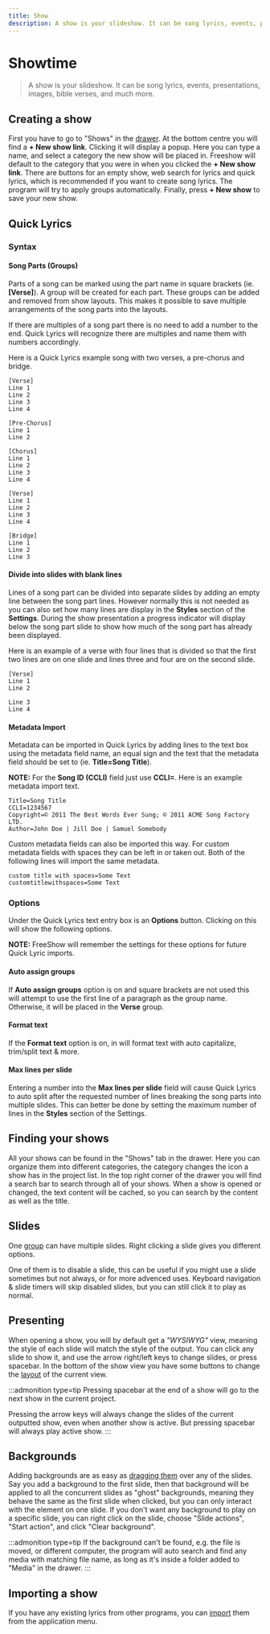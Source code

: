 ```yaml
---
title: Show
description: A show is your slideshow. It can be song lyrics, events, presentations, images, bible verses, and much more.
---
```


# Showtime

> A show is your slideshow. It can be song lyrics, events, presentations, images, bible verses, and much more.

## Creating a show

First you have to go to "Shows" in the [drawer](./drawer). At the bottom centre you will find a **+ New show link**. Clicking it will display a popup. Here you can type a name, and select a category the new show will be placed in. Freeshow will default to the category that you were in when you clicked the **+ New show link**. There are buttons for an empty show, web search for lyrics and quick lyrics, which is recommended if you want to create song lyrics. The program will try to apply groups automatically. Finally, press **+ New show** to save your new show.

## Quick Lyrics
### Syntax
#### Song Parts (Groups)
Parts of a song can be marked using the part name in square brackets (ie. **[Verse]**). A group will be created for each part. These groups can be added and removed from show layouts. This makes it possible to save multiple arrangements of the song parts into the layouts.

If there are multiples of a song part there is no need to add a number to the end. Quick Lyrics will recognize there are multiples and name them with numbers accordingly.

Here is a Quick Lyrics example song with two verses, a pre-chorus and bridge.
```
[Verse]
Line 1
Line 2
Line 3
Line 4

[Pre-Chorus]
Line 1
Line 2

[Chorus]
Line 1
Line 2
Line 3
Line 4

[Verse]
Line 1
Line 2
Line 3
Line 4

[Bridge]
Line 1
Line 2
Line 3

```
#### Divide into slides with blank lines
Lines of a song part can be divided into separate slides by adding an empty line between the song part lines. However normally this is not needed as you can also set how many lines are display in the **Styles** section of the **Settings**. During the show presentation a progress indicator will display below the song part slide to show how much of the song part has already been displayed.

Here is an example of a verse with four lines that is divided so that the first two lines are on one slide and lines three and four are on the second slide.
```
[Verse]
Line 1
Line 2

Line 3
Line 4
```
#### Metadata Import
Metadata can be imported in Quick Lyrics by adding lines to the text box using the metadata field name, an equal sign and the text that the metadata field should be set to (ie. **Title=Song Title**).

**NOTE:** For the **Song ID (CCLI)** field just use **CCLI=**. Here is an example metadata import text.

```
Title=Song Title
CCLI=1234567
Copyright=© 2011 The Best Words Ever Sung; © 2011 ACME Song Factory LTD.
Author=John Doe | Jill Doe | Samuel Somebody
```
Custom metadata fields can also be imported this way. For custom metadata fields with spaces they can be left in or taken out. Both of the following lines will import the same metadata.

```
custom title with spaces=Some Text
customtitlewithspaces=Some Text
```
### Options
Under the Quick Lyrics text entry box is an **Options** button. Clicking on this will show the following options.

**NOTE:** FreeShow will remember the settings for these options for future Quick Lyric imports.
#### Auto assign groups
If **Auto assign groups** option is on and square brackets are not used this will attempt to use the first line of a paragraph as the group name. Otherwise, it will be placed in the **Verse** group.
#### Format text
If the **Format text** option is on, in will format text with auto capitalize, trim/split text & more.
#### Max lines per slide
Entering a number into the **Max lines per slide** field will cause Quick Lyrics to auto split after the requested number of lines breaking the song parts into multiple slides. This can better be done by setting the maximum number of lines in the **Styles** section of the Settings.

## Finding your shows

All your shows can be found in the "Shows" tab in the drawer. Here you can organize them into different categories, the category changes the icon a show has in the project list. In the top right corner of the drawer you will find a search bar to search through all of your shows. When a show is opened or changed, the text content will be cached, so you can search by the content as well as the title.

## Slides

One [group](./groups) can have multiple slides. Right clicking a slide gives you different options.

One of them is to disable a slide, this can be useful if you might use a slide sometimes but not always, or for more advenced uses. Keyboard navigation & slide timers will skip disabled slides, but you can still click it to play as normal.

## Presenting

When opening a show, you will by default get a _"WYSIWYG"_ view, meaning the style of each slide will match the style of the output. You can click any slide to show it, and use the arrow right/left keys to change slides, or press spacebar. In the bottom of the show view you have some buttons to change the [layout](./layouts) of the current view.

:::admonition type=tip
Pressing spacebar at the end of a show will go to the next show in the current project.

Pressing the arrow keys will always change the slides of the current outputted show, even when another show is active. But pressing spacebar will always play active show.
:::

## Backgrounds

Adding backgrounds are as easy as [dragging them](./media#add-as-backgrounds) over any of the slides. Say you add a background to the first slide, then that background will be applied to all the concurrent slides as "ghost" backgrounds, meaning they behave the same as the first slide when clicked, but you can only interact with the element on one slide. If you don't want any background to play on a specific slide, you can right click on the slide, choose "Slide actions", "Start action", and click "Clear background".

:::admonition type=tip
If the background can't be found, e.g. the file is moved, or different computer, the program will auto search and find any media with matching file name, as long as it's inside a folder added to "Media" in the drawer.
:::

## Importing a show

If you have any existing lyrics from other programs, you can [import](./importing) them from the application menu.
